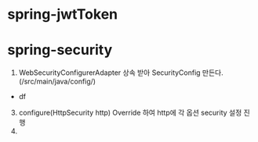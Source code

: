 # spring-jwtToken

# spring-security

1. WebSecurityConfigurerAdapter 상속 받아 SecurityConfig 만든다.(/src/main/java/config/)
  * df
3. configure(HttpSecurity http) Override 하여 http에 각 옵션 security 설정 진행
4. 

